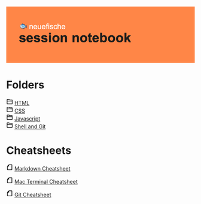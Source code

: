 ![banner image](banner.png)

# Folders

![Folder Icon](icons/folder.png) [HTML](css/README.md)<br>
![Folder Icon](icons/folder.png) [CSS](html/README.md)<br>
![Folder Icon](icons/folder.png) [Javascript](javascript/README.md)<br>
![Folder Icon](icons/folder.png) [Shell and Git](shell-and-git/README.md)<br>

# Cheatsheets

![File Icon](icons/file.png) [Markdown Cheatsheet](shell-and-git/markdown-cheatsheet.md)

![File Icon](icons/file.png) [Mac Terminal Cheatsheet](shell-and-git/macterminal-cheatsheet.md)

![File Icon](icons/file.png) [Git Cheatsheet](shell-and-git/git-cheatsheet.md)
